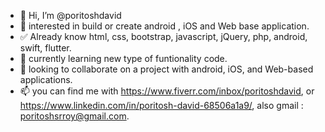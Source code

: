 - 👋 Hi, I’m @poritoshdavid
- 👀 interested in build or create android , iOS and Web base application.
- ✅ Already know html, css, bootstrap, javascript, jQuery, php, android, swift, flutter.
- 🌱 currently learning new type of funtionality code.
- 💞️ looking to collaborate on a project with android, iOS, and Web-based applications.
- 📫 you can find me with https://www.fiverr.com/inbox/poritoshdavid, or https://www.linkedin.com/in/poritosh-david-68506a1a9/, also gmail : poritoshsrroy@gmail.com.

<!---
poritoshdavid/poritoshdavid is a ✨ special ✨ repository because its `README.md` (this file) appears on your GitHub profile.
You can click the Preview link to take a look at your changes.
--->
